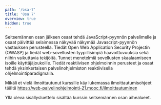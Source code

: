 ```yaml
---
path: '/osa-7'
title: 'Osa 7'
overview: true
hidden: true
---
```


Seitsemännen osan jälkeen osaat tehdä JavaScript-pyynnön palvelimelle ja osaat päivittää selaimessa näkyvää näkymää Javascript-pyynnön vastauksen perusteella. Tiedät Open Web Application Security Projectin (OWASP) ja tiedät web-sovellusten tyypillisimpiä haavoittuvuuksia sekä niihin vaikuttavia tekijöitä. Tunnet menetelmiä sovellusten skaalaamiseen isoille käyttäjäjoukoille. Tiedät reaktiivisen ohjelmoinnin perusteet ja osaat tehdä yksinkertaisen palvelinohjelmiston reaktiivisella ohjelmointiparadigmalla.

Mikäli et vielä ilmoittautunut kurssille käy lukemassa ilmoittautumisohjeet täältä https://web-palvelinohjelmointi-21.mooc.fi/ilmoittautuminen

<please-login></please-login>

<pages-in-this-section></pages-in-this-section>

Yllä oleva sisällysluettelo sisältää kurssin seitsemännen osan aihealueet.

<exercises-in-this-section></exercises-in-this-section>
